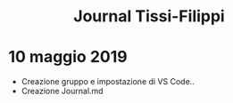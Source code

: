 <center> <h1>Journal Tissi-Filippi</h1> </center>

# 10 maggio 2019

* Creazione gruppo e impostazione di VS Code..
* Creazione Journal.md